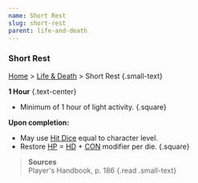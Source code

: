 ```yaml
---
name: Short Rest
slug: short-rest
parent: life-and-death
---
```

### Short Rest
[Home](dm-operations-center) > [Life & Death](life-and-death) > Short Rest {.small-text}

**1 Hour** {.text-center}
- Minimum of 1 hour of light activity.
{.square}


**Upon completion:**
- May use [Hit Dice](hit-dice) equal to character level.
- Restore [HP](HIT-POINTS) = [HD](hit-dice) + [CON](CONSTITUTION) modifier per die.
{.square}

> **Sources** <br/>
> Player's Handbook, p. 186
{.read .small-text}
